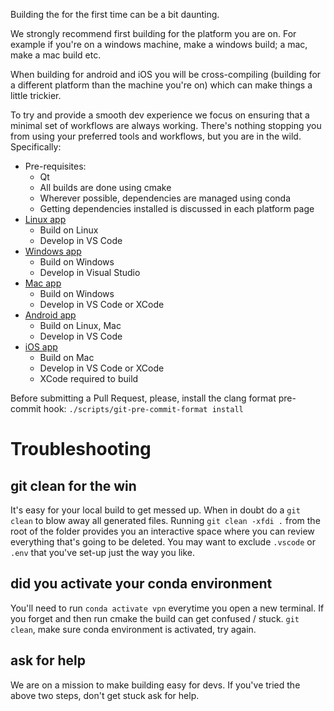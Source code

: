Building the for the first time can be a bit daunting.

We strongly recommend first building for the platform you are on. For example if you're on a windows machine, make a windows build; a mac, make a mac build etc.

When building for android and iOS you will be cross-compiling (building for a different platform than the machine you're on) which can make things a little trickier.

To try and provide a smooth dev experience we focus on ensuring that a minimal set of workflows are always working. There's nothing stopping you from using your preferred tools and workflows, but you are in the wild. Specifically:

* Pre-requisites:
  * Qt
  * All builds are done using cmake
  * Wherever possible, dependencies are managed using conda
  * Getting dependencies installed is discussed in each platform page
* [Linux app](./linux.md)
   * Build on Linux
   * Develop in VS Code
* [Windows app](./windows.md)
   * Build on Windows
   * Develop in Visual Studio
* [Mac app](./macos.md)
   * Build on Windows
   * Develop in VS Code or XCode
* [Android app](./android.md)
   * Build on Linux, Mac
   * Develop in VS Code
* [iOS app](./ios.md)
   * Build on Mac
   * Develop in VS Code or XCode
   * XCode required to build

Before submitting a Pull Request, please, install the clang format pre-commit hook: `./scripts/git-pre-commit-format install`

# Troubleshooting

## git clean for the win
It's easy for your local build to get messed up. When in doubt do a `git clean` to blow away all generated files.
Running `git clean -xfdi .` from the root of the folder provides you an interactive space where you can review everything that's going to be deleted. You may want to exclude `.vscode` or `.env` that you've set-up just the way you like.

## did you activate your conda environment
You'll need to run `conda activate vpn` everytime you open a new terminal. If you forget and then run cmake the build can get confused / stuck. `git clean`, make sure conda environment is activated, try again.

## ask for help
We are on a mission to make building easy for devs. If you've tried the above two steps, don't get stuck ask for help.
